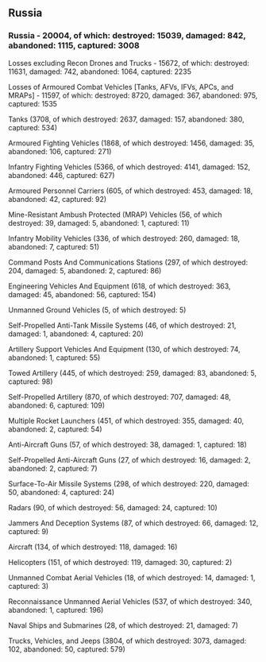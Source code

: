
 
 ## Russia
 
 ### Russia - 20004, of which: destroyed: 15039, damaged: 842, abandoned: 1115, captured: 3008

 Losses excluding Recon Drones and Trucks - 15672, of which: destroyed: 11631, damaged: 742, abandoned: 1064, captured: 2235

 Losses of Armoured Combat Vehicles [Tanks, AFVs, IFVs, APCs, and MRAPs] - 11597, of which: destroyed: 8720, damaged: 367, abandoned: 975, captured: 1535

 

 

 Tanks (3708, of which destroyed: 2637, damaged: 157, abandoned: 380, captured: 534)

 Armoured Fighting Vehicles (1868, of which destroyed: 1456, damaged: 35, abandoned: 106, captured: 271)

 Infantry Fighting Vehicles (5366, of which destroyed: 4141, damaged: 152, abandoned: 446, captured: 627)

 Armoured Personnel Carriers (605, of which destroyed: 453, damaged: 18, abandoned: 42, captured: 92)

 Mine-Resistant Ambush Protected (MRAP) Vehicles (56, of which destroyed: 39, damaged: 5, abandoned: 1, captured: 11)

 Infantry Mobility Vehicles (336, of which destroyed: 260, damaged: 18, abandoned: 7, captured: 51)

 Command Posts And Communications Stations (297, of which destroyed: 204, damaged: 5, abandoned: 2, captured: 86)

 Engineering Vehicles And Equipment (618, of which destroyed: 363, damaged: 45, abandoned: 56, captured: 154)

 Unmanned Ground Vehicles (5, of which destroyed: 5)

 Self-Propelled Anti-Tank Missile Systems (46, of which destroyed: 21, damaged: 1, abandoned: 4, captured: 20)

 Artillery Support Vehicles And Equipment (130, of which destroyed: 74, abandoned: 1, captured: 55)

 Towed Artillery (445, of which destroyed: 259, damaged: 83, abandoned: 5, captured: 98)

 Self-Propelled Artillery (870, of which destroyed: 707, damaged: 48, abandoned: 6, captured: 109)

 Multiple Rocket Launchers (451, of which destroyed: 355, damaged: 40, abandoned: 2, captured: 54)

 Anti-Aircraft Guns (57, of which destroyed: 38, damaged: 1, captured: 18)

 Self-Propelled Anti-Aircraft Guns (27, of which destroyed: 16, damaged: 2, abandoned: 2, captured: 7)

 Surface-To-Air Missile Systems (298, of which destroyed: 220, damaged: 50, abandoned: 4, captured: 24)

 Radars (90, of which destroyed: 56, damaged: 24, captured: 10)

 Jammers And Deception Systems (87, of which destroyed: 66, damaged: 12, captured: 9)

 Aircraft (134, of which destroyed: 118, damaged: 16)

 Helicopters (151, of which destroyed: 119, damaged: 30, captured: 2)

 Unmanned Combat Aerial Vehicles (18, of which destroyed: 14, damaged: 1, captured: 3)

 Reconnaissance Unmanned Aerial Vehicles (537, of which destroyed: 340, abandoned: 1, captured: 196)

 Naval Ships and Submarines (28, of which destroyed: 21, damaged: 7)

 Trucks, Vehicles, and Jeeps (3804, of which destroyed: 3073, damaged: 102, abandoned: 50, captured: 579)

